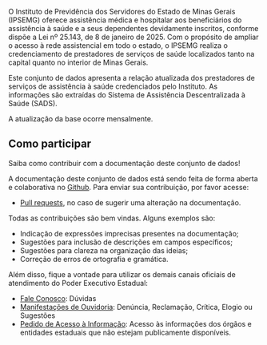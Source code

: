 O Instituto de Previdência dos Servidores do Estado de Minas Gerais (IPSEMG) oferece assistência médica e hospitalar aos beneficiários do assistência à saúde e a seus dependentes devidamente inscritos, conforme dispõe a Lei nº 25.143, de 8 de janeiro de 2025. Com o propósito de ampliar o acesso à rede assistencial em todo o estado, o IPSEMG realiza o credenciamento de prestadores de serviços de saúde localizados tanto na capital quanto no interior de Minas Gerais.

Este conjunto de dados apresenta a relação atualizada dos prestadores de serviços de assistência à saúde credenciados pelo Instituto. As informações são extraídas do Sistema de Assistência Descentralizada à Saúde (SADS).

A atualização da base ocorre mensalmente.

## Como participar

Saiba como contribuir com a documentação deste conjunto de dados!

A documentação deste conjunto de dados está sendo feita de forma aberta e colaborativa no [Github](https://github.com/transparencia-mg/bens-tombados). Para enviar sua contribuição, por favor acesse:

- [Pull requests](https://github.com/transparencia-mg/bens-tombados/pulls), no caso de sugerir uma alteração na documentação.

Todas as contribuições são bem vindas. Alguns exemplos são:

* Indicação de expressões imprecisas presentes na documentação;
* Sugestões para inclusão de descrições em campos específicos;
* Sugestões para clareza na organização das ideias;
* Correção de erros de ortografia e gramática.

Além disso, fique a vontade para utilizar os demais canais oficiais de atendimento do Poder Executivo Estadual:

- [Fale Conosco](https://faleconosco.mg.gov.br/ligminas-bpms-frontend/publico/br/gov/prodemge/seplag/ligminasbpms/visao/processos/RegistrarAtendimentoFaleConosco.zul?processo=PROC_00093&atividade=ATIV_00388&site=IPSEMG): Dúvidas
- [Manifestações de Ouvidoria](http://www.ouvidoriageral.mg.gov.br/): Denúncia, Reclamação, Crítica, Elogio ou Sugestões
- [Pedido de Acesso à Informação](http://www.acessoainformacao.mg.gov.br/sistema/site/index.html): Acesso às informações dos órgãos e entidades estaduais que não estejam publicamente disponíveis.


